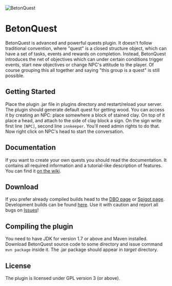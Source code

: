 ![BetonQuest](http://i.imgur.com/Gy9ORlk.png)

BetonQuest
==========                                 

BetonQuest is advanced and powerful quests plugin. It doesn't follow traditional
convention, where "quest" is a closed structure object, which can have a set of
tasks, events and rewards on completion. Instead, BetonQuest introduces the net
of objectives which can under certain conditions trigger events, start new
objectives or change NPC's attitude to the player. Of course grouping this all
together and saying "this group is a quest" is still possible.

Getting Started
---------------

Place the plugin .jar file in plugins directory and restart/reload your server.
The plugin should generate default quest for getting wood. You can access it by
creating an NPC: place somewhere a block of stained clay. On top of it place a
head, and attach to the side of clay block a sign. On the sign write first line
`[NPC]`, second line `innkeeper`. You'll need admin rights to do that. Now right
click on NPC's head to start the conversation.

Documentation
-------------

If you want to create your own quests you should read the documentation.
It contains all required information and a tutorial-like description of features.
You can find it [on the wiki](https://github.com/Co0sh/BetonQuest/wiki).

Download
--------

If you prefer already compiled builds head to the
[DBO page](http://dev.bukkit.org/bukkit-plugins/betonquest/)
or [Spigot page](http://www.spigotmc.org/resources/betonquest.2117/).
Development builds can be found [here](http://betoncraft.pl/downloads).
Use it with caution and report all bugs on 
[Issues](https://github.com/Co0sh/BetonQuest/issues)!

Compiling the plugin
--------------------

You need to have JDK for version 1.7 or above and Maven installed. Download
BetonQuest source code to some directory and issue command `mvn package`
inside it. The .jar package should appear in _target_ directory.

License
-------

The plugin is licensed under GPL version 3 (or above).
